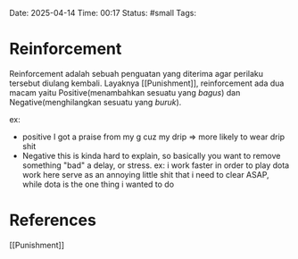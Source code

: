 Date: 2025-04-14
Time: 00:17
Status: #small
Tags:


# Reinforcement
Reinforcement adalah sebuah penguatan yang diterima agar perilaku tersebut diulang kembali. Layaknya [[Punishment]], reinforcement ada dua macam yaitu Positive(menambahkan sesuatu yang _bagus_) dan Negative(menghilangkan sesuatu yang _buruk_).

ex:
- positive
	I got a praise from my g cuz my drip => more likely to wear drip shit
- Negative
	this is kinda hard to explain, so basically you want to remove something "bad" a delay, or stress. ex: i work faster in order to play dota
	work here serve as an annoying little shit that i need to clear ASAP, while dota is the one thing i wanted to do


# References
[[Punishment]]